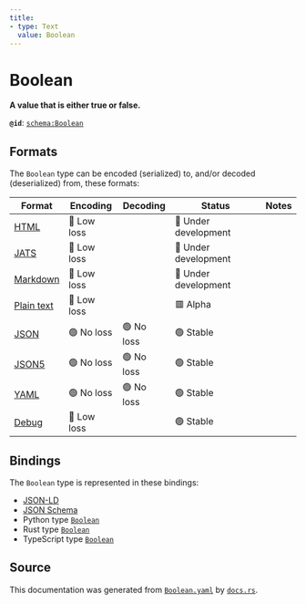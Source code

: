 ```yaml
---
title:
- type: Text
  value: Boolean
---
```


# Boolean

**A value that is either true or false.**

**`@id`**: [`schema:Boolean`](https://schema.org/Boolean)

## Formats

The `Boolean` type can be encoded (serialized) to, and/or decoded (deserialized) from, these formats:

| Format                                                           | Encoding      | Decoding     | Status                 | Notes |
| ---------------------------------------------------------------- | ------------- | ------------ | ---------------------- | ----- |
| [HTML](https://stencila.dev/docs/reference/formats/{name})       | 🔷 Low loss    |              | 🚧 Under development    |       |
| [JATS](https://stencila.dev/docs/reference/formats/{name})       | 🔷 Low loss    |              | 🚧 Under development    |       |
| [Markdown](https://stencila.dev/docs/reference/formats/{name})   | 🔷 Low loss    |              | 🚧 Under development    |       |
| [Plain text](https://stencila.dev/docs/reference/formats/{name}) | 🔷 Low loss    |              | 🟥 Alpha                |       |
| [JSON](https://stencila.dev/docs/reference/formats/{name})       | 🟢 No loss     | 🟢 No loss    | 🟢 Stable               |       |
| [JSON5](https://stencila.dev/docs/reference/formats/{name})      | 🟢 No loss     | 🟢 No loss    | 🟢 Stable               |       |
| [YAML](https://stencila.dev/docs/reference/formats/{name})       | 🟢 No loss     | 🟢 No loss    | 🟢 Stable               |       |
| [Debug](https://stencila.dev/docs/reference/formats/{name})      | 🔷 Low loss    |              | 🟢 Stable               |       |

## Bindings

The `Boolean` type is represented in these bindings:

- [JSON-LD](https://stencila.dev/Boolean.jsonld)
- [JSON Schema](https://stencila.dev/Boolean.schema.json)
- Python type [`Boolean`](https://github.com/stencila/stencila/blob/main/python/stencila/types/boolean.py)
- Rust type [`Boolean`](https://github.com/stencila/stencila/blob/main/rust/schema/src/types/boolean.rs)
- TypeScript type [`Boolean`](https://github.com/stencila/stencila/blob/main/typescript/src/types/Boolean.ts)

## Source

This documentation was generated from [`Boolean.yaml`](https://github.com/stencila/stencila/blob/main/schema/Boolean.yaml) by [`docs.rs`](https://github.com/stencila/stencila/blob/main/rust/schema-gen/src/docs.rs).